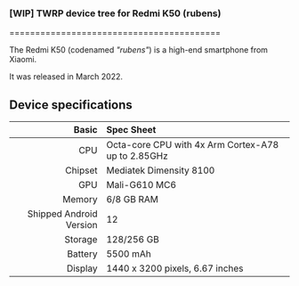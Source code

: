 ### [WIP] TWRP device tree for Redmi K50 (rubens)

=========================================

The Redmi K50 (codenamed _"rubens"_) is a high-end smartphone from Xiaomi.

It was released in March 2022.

## Device specifications

Basic   | Spec Sheet
-------:|:-------------------------
CPU     | Octa-core CPU with 4x Arm Cortex-A78 up to 2.85GHz
Chipset | Mediatek Dimensity 8100
GPU     | Mali-G610 MC6
Memory  | 6/8 GB RAM
Shipped Android Version | 12
Storage | 128/256 GB
Battery | 5500 mAh
Display | 1440 x 3200 pixels, 6.67 inches
